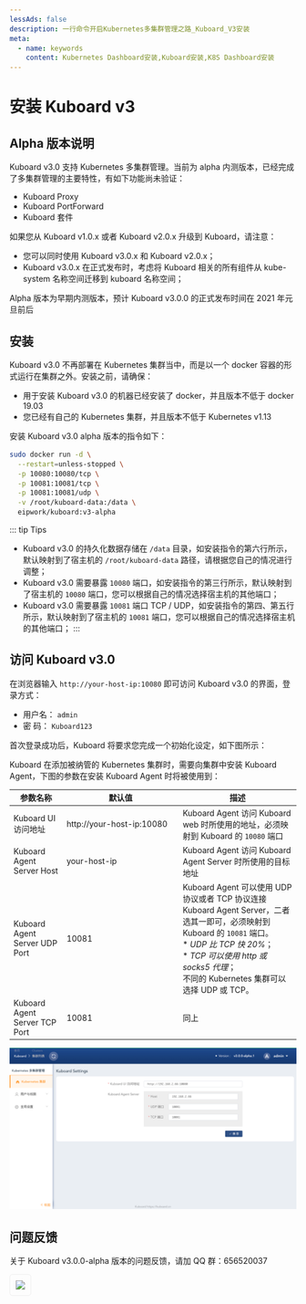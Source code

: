 ```yaml
---
lessAds: false
description: 一行命令开启Kubernetes多集群管理之路_Kuboard_V3安装
meta:
  - name: keywords
    content: Kubernetes Dashboard安装,Kuboard安装,K8S Dashboard安装
---
```


# 安装 Kuboard v3

<AdSenseTitle/>

## Alpha 版本说明

Kuboard v3.0 支持 Kubernetes 多集群管理。当前为 alpha 内测版本，已经完成了多集群管理的主要特性，有如下功能尚未验证：
* Kuboard Proxy
* Kuboard PortForward
* Kuboard 套件

如果您从 Kuboard v1.0.x 或者 Kuboard v2.0.x 升级到 Kuboard，请注意：
* 您可以同时使用 Kuboard v3.0.x 和 Kuboard v2.0.x；
* Kuboard v3.0.x 在正式发布时，考虑将 Kuboard 相关的所有组件从 kube-system 名称空间迁移到 kuboard 名称空间；

Alpha 版本为早期内测版本，预计 Kuboard v3.0.0 的正式发布时间在 2021 年元旦前后

## 安装

Kuboard v3.0 不再部署在 Kubernetes 集群当中，而是以一个 docker 容器的形式运行在集群之外。安装之前，请确保：

* 用于安装 Kuboard v3.0 的机器已经安装了 docker，并且版本不低于 docker 19.03
* 您已经有自己的 Kubernetes 集群，并且版本不低于 Kubernetes v1.13

安装 Kuboard v3.0 alpha 版本的指令如下：

``` sh {6}
sudo docker run -d \
  --restart=unless-stopped \
  -p 10080:10080/tcp \
  -p 10081:10081/tcp \
  -p 10081:10081/udp \
  -v /root/kuboard-data:/data \
  eipwork/kuboard:v3-alpha
```

::: tip Tips
* Kuboard v3.0 的持久化数据存储在 `/data` 目录，如安装指令的第六行所示，默认映射到了宿主机的 `/root/kuboard-data` 路径，请根据您自己的情况进行调整；
* Kuboard v3.0 需要暴露 `10080` 端口，如安装指令的第三行所示，默认映射到了宿主机的 `10080` 端口，您可以根据自己的情况选择宿主机的其他端口；
* Kuboard v3.0 需要暴露 `10081` 端口 TCP / UDP，如安装指令的第四、第五行所示，默认映射到了宿主机的 `10081` 端口，您可以根据自己的情况选择宿主机的其他端口；
:::

## 访问 Kuboard v3.0

在浏览器输入 `http://your-host-ip:10080` 即可访问 Kuboard v3.0 的界面，登录方式：
* 用户名： `admin`
* 密 码： `Kuboard123`

首次登录成功后，Kuboard 将要求您完成一个初始化设定，如下图所示：

Kuboard 在添加被纳管的 Kubernetes 集群时，需要向集群中安装 Kuboard Agent，下图的参数在安装 Kuboard Agent 时将被使用到：

| 参数名称                      | 默认值                                                     | 描述                                                         |
| ----------------------------- | ---------------------------------------------------------- | ------------------------------------------------------------ |
| Kuboard UI 访问地址           | <div style="width: 190px;">http://your-host-ip:10080</div> | Kuboard Agent 访问 Kuboard web 时所使用的地址，必须映射到 Kuboard 的 `10080` 端口 |
| Kuboard Agent Server Host     | your-host-ip                                               | Kuboard Agent 访问 Kuboard Agent Server 时所使用的目标地址   |
| Kuboard Agent Server UDP Port | 10081                                                      | Kuboard Agent 可以使用 UDP 协议或者 TCP 协议连接 Kuboard Agent Server，二者选其一即可，必须映射到 Kuboard 的 `10081` 端口。<br />* *UDP 比 TCP 快 20%*；<br />* *TCP 可以使用 http 或 socks5 代理*；<br />不同的 Kubernetes 集群可以选择 UDP 或 TCP。 |
| Kuboard Agent Server TCP Port | 10081                                                      | 同上                                                         |


![Kuboard v3 初始化设置](./v3-install.assets/image-20201108174801858.png)



## 问题反馈

关于 Kuboard v3.0.0-alpha 版本的问题反馈，请加 QQ 群：656520037

<img style="padding: 10px; width: 200px; border: 1px solid #eee; border-radius: 5px;" src="https://kuboard.cn/images/kuboard_qq.png"/>
